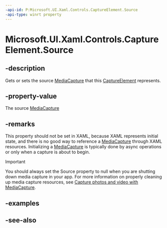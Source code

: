 ```yaml
---
-api-id: P:Microsoft.UI.Xaml.Controls.CaptureElement.Source
-api-type: winrt property
---
```


<!-- Property syntax
public Windows.Media.Capture.MediaCapture Source { get;  set; }
-->

# Microsoft.UI.Xaml.Controls.CaptureElement.Source

## -description
Gets or sets the source [MediaCapture](/uwp/api/windows.media.capture.mediacapture) that this [CaptureElement](captureelement.md) represents.

## -property-value
The source [MediaCapture](/uwp/api/windows.media.capture.mediacapture)

## -remarks
This property should not be set in XAML, because XAML represents initial state, and there is no good way to reference a [MediaCapture](/uwp/api/windows.media.capture.mediacapture) through XAML resources. Initializing a [MediaCapture](/uwp/api/windows.media.capture.mediacapture) is typically done by async operations or only when a capture is about to begin.

> [!IMPORTANT]
> You should always set the Source property to null when you are shutting down media capture in your app. For more information on properly cleaning up media capture resources, see [Capture photos and video with MediaCapture](/windows/uwp/audio-video-camera/capture-photos-and-video-with-mediacapture).

## -examples

## -see-also
